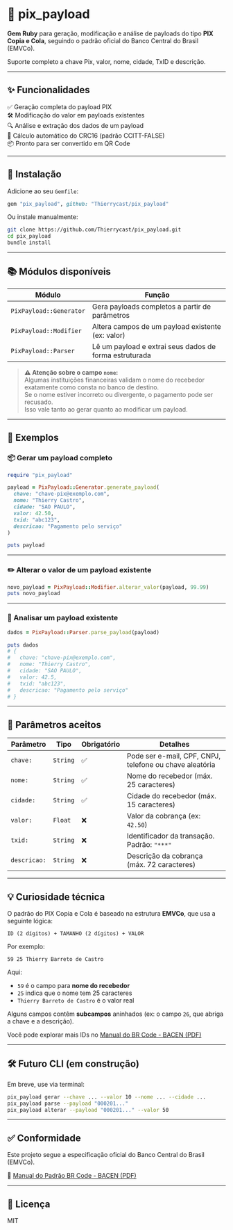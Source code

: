 # 💸 pix_payload

**Gem Ruby** para geração, modificação e análise de payloads do tipo **PIX Copia e Cola**, seguindo o padrão oficial do Banco Central do Brasil (EMVCo).

Suporte completo a chave Pix, valor, nome, cidade, TxID e descrição.  

---

## ✨ Funcionalidades

✅ Geração completa do payload PIX  
🛠️ Modificação do valor em payloads existentes  
🔍 Análise e extração dos dados de um payload  
🔢 Cálculo automático do CRC16 (padrão CCITT-FALSE)  
📦 Pronto para ser convertido em QR Code  

---

## 🚀 Instalação

Adicione ao seu `Gemfile`:

```ruby
gem "pix_payload", github: "Thierrycast/pix_payload"
```

Ou instale manualmente:

```bash
git clone https://github.com/Thierrycast/pix_payload.git
cd pix_payload
bundle install
```

---

## 📚 Módulos disponíveis

| Módulo                 | Função                                                   |
|------------------------|----------------------------------------------------------|
| `PixPayload::Generator` | Gera payloads completos a partir de parâmetros          |
| `PixPayload::Modifier`  | Altera campos de um payload existente (ex: valor)       |
| `PixPayload::Parser`    | Lê um payload e extrai seus dados de forma estruturada  |

> **⚠️ Atenção sobre o campo `nome`:**  
> Algumas instituições financeiras validam o nome do recebedor exatamente como consta no banco de destino.  
> Se o nome estiver incorreto ou divergente, o pagamento pode ser recusado.  
> Isso vale tanto ao gerar quanto ao modificar um payload.

---

## 🧪 Exemplos

### 📦 Gerar um payload completo

```ruby
require "pix_payload"

payload = PixPayload::Generator.generate_payload(
  chave: "chave-pix@exemplo.com",
  nome: "Thierry Castro",
  cidade: "SAO PAULO",
  valor: 42.50,
  txid: "abc123",
  descricao: "Pagamento pelo serviço"
)

puts payload
```

---

### ✏️ Alterar o valor de um payload existente

```ruby
novo_payload = PixPayload::Modifier.alterar_valor(payload, 99.99)
puts novo_payload
```

---

### 🔎 Analisar um payload existente

```ruby
dados = PixPayload::Parser.parse_payload(payload)

puts dados
# {
#   chave: "chave-pix@exemplo.com",
#   nome: "Thierry Castro",
#   cidade: "SAO PAULO",
#   valor: 42.5,
#   txid: "abc123",
#   descricao: "Pagamento pelo serviço"
# }
```

---

## 🧰 Parâmetros aceitos

| Parâmetro    | Tipo     | Obrigatório | Detalhes                                                        |
|--------------|----------|-------------|-----------------------------------------------------------------|
| `chave:`     | `String` | ✅          | Pode ser e-mail, CPF, CNPJ, telefone ou chave aleatória         |
| `nome:`      | `String` | ✅          | Nome do recebedor (máx. 25 caracteres)                          |
| `cidade:`    | `String` | ✅          | Cidade do recebedor (máx. 15 caracteres)                        |
| `valor:`     | `Float`  | ❌          | Valor da cobrança (ex: `42.50`)                                 |
| `txid:`      | `String` | ❌          | Identificador da transação. Padrão: `"***"`                     |
| `descricao:` | `String` | ❌          | Descrição da cobrança (máx. 72 caracteres)                      |

---

## 💡 Curiosidade técnica

O padrão do PIX Copia e Cola é baseado na estrutura **EMVCo**, que usa a seguinte lógica:

```
ID (2 dígitos) + TAMANHO (2 dígitos) + VALOR
```

Por exemplo:

```text
59 25 Thierry Barreto de Castro
```

Aqui:
- `59` é o campo para **nome do recebedor**
- `25` indica que o nome tem 25 caracteres
- `Thierry Barreto de Castro` é o valor real

Alguns campos contêm **subcampos** aninhados (ex: o campo `26`, que abriga a chave e a descrição).

Você pode explorar mais IDs no [Manual do BR Code - BACEN (PDF)](https://www.bcb.gov.br/content/estabilidadefinanceira/spb_docs/ManualBRCode.pdf)

---

## 🛠️ Futuro CLI (em construção)

Em breve, use via terminal:

```bash
pix_payload gerar --chave ... --valor 10 --nome ... --cidade ...
pix_payload parse --payload "000201..."
pix_payload alterar --payload "000201..." --valor 50
```

---

## ✅ Conformidade

Este projeto segue a especificação oficial do Banco Central do Brasil (EMVCo).

📄 [Manual do Padrão BR Code - BACEN (PDF)](https://www.bcb.gov.br/content/estabilidadefinanceira/spb_docs/ManualBRCode.pdf)

---

## 📄 Licença

MIT
